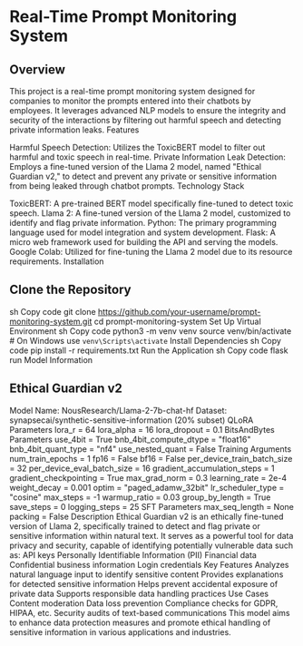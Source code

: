 # Real-Time Prompt Monitoring System

## Overview

This project is a real-time prompt monitoring system designed for companies to monitor the prompts entered into their chatbots by employees. It leverages advanced NLP models to ensure the integrity and security of the interactions by filtering out harmful speech and detecting private information leaks.
Features

Harmful Speech Detection: Utilizes the ToxicBERT model to filter out harmful and toxic speech in real-time.
Private Information Leak Detection: Employs a fine-tuned version of the Llama 2 model, named "Ethical Guardian v2," to detect and prevent any private or sensitive information from being leaked through chatbot prompts.
Technology Stack

ToxicBERT: A pre-trained BERT model specifically fine-tuned to detect toxic speech.
Llama 2: A fine-tuned version of the Llama 2 model, customized to identify and flag private information.
Python: The primary programming language used for model integration and system development.
Flask: A micro web framework used for building the API and serving the models.
Google Colab: Utilized for fine-tuning the Llama 2 model due to its resource requirements.
Installation

## Clone the Repository
sh
Copy code
git clone https://github.com/your-username/prompt-monitoring-system.git
cd prompt-monitoring-system
Set Up Virtual Environment
sh
Copy code
python3 -m venv venv
source venv/bin/activate   # On Windows use `venv\Scripts\activate`
Install Dependencies
sh
Copy code
pip install -r requirements.txt
Run the Application
sh
Copy code
flask run
Model Information

## Ethical Guardian v2
Model Name: NousResearch/Llama-2-7b-chat-hf
Dataset: synapsecai/synthetic-sensitive-information (20% subset)
QLoRA Parameters
lora_r = 64
lora_alpha = 16
lora_dropout = 0.1
BitsAndBytes Parameters
use_4bit = True
bnb_4bit_compute_dtype = "float16"
bnb_4bit_quant_type = "nf4"
use_nested_quant = False
Training Arguments
num_train_epochs = 1
fp16 = False
bf16 = False
per_device_train_batch_size = 32
per_device_eval_batch_size = 16
gradient_accumulation_steps = 1
gradient_checkpointing = True
max_grad_norm = 0.3
learning_rate = 2e-4
weight_decay = 0.001
optim = "paged_adamw_32bit"
lr_scheduler_type = "cosine"
max_steps = -1
warmup_ratio = 0.03
group_by_length = True
save_steps = 0
logging_steps = 25
SFT Parameters
max_seq_length = None
packing = False
Description
Ethical Guardian v2 is an ethically fine-tuned version of Llama 2, specifically trained to detect and flag private or sensitive information within natural text. It serves as a powerful tool for data privacy and security, capable of identifying potentially vulnerable data such as:
API keys
Personally Identifiable Information (PII)
Financial data
Confidential business information
Login credentials
Key Features
Analyzes natural language input to identify sensitive content
Provides explanations for detected sensitive information
Helps prevent accidental exposure of private data
Supports responsible data handling practices
Use Cases
Content moderation
Data loss prevention
Compliance checks for GDPR, HIPAA, etc.
Security audits of text-based communications
This model aims to enhance data protection measures and promote ethical handling of sensitive information in various applications and industries.
